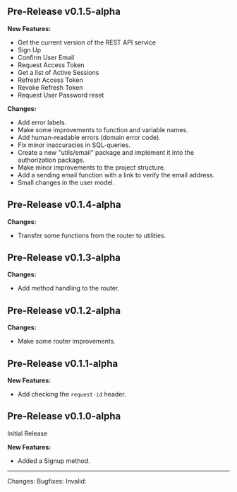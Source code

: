 ## Pre-Release v0.1.5-alpha

**New Features:**
- Get the current version of the REST API service
- Sign Up 
- Confirm User Email
- Request Access Token
- Get a list of Active Sessions
- Refresh Access Token
- Revoke Refresh Token
- Request User Password reset

**Changes:**
- Add error labels.
- Make some improvements to function and variable names.
- Add human-readable errors (domain error code).
- Fix minor inaccuracies in SQL-queries.
- Create a new "utils/email" package and implement it into the authorization package.
- Make minor improvements to the project structure.
- Add a sending email function with a link to verify the email address.
- Small changes in the user model.

## Pre-Release v0.1.4-alpha

**Changes:**
- Transfer some functions from the router to utilities.

## Pre-Release v0.1.3-alpha

**Changes:**
- Add method handling to the router.

## Pre-Release v0.1.2-alpha

**Changes:**
- Make some router improvements.

## Pre-Release v0.1.1-alpha

**New Features:**
- Add checking the `request-id` header.

## Pre-Release v0.1.0-alpha

Initial Release

**New Features:**
- Added a Signup method.

---
Changes:
Bugfixes:
Invalid: